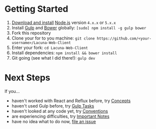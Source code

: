 # Getting Started

1. [Download and install](https://nodejs.org/en/download/) [Node.js](https://nodejs.org) version `4.x.x` or `5.x.x`
2. Install [Gulp](http://gulpjs.com/) and [Bower](http://bower.io) globally: `[sudo] npm install -g gulp bower`
3. Fork this repository
4. Clone your for to you machine: `git clone https://github.com/<your-username>/Lacuna-Web-Client`
5. Enter your fork: `cd Lacuna-Web-Client`
6. Install dependencies: `npm install && bower install`
7. Git going (see what I did there!): `gulp dev`

# Next Steps

If you...

- haven't worked with React and Reflux before, try [Concepts](concepts.md)
- haven't used Gulp before, try [Gulp Tasks](gulp-tasks.md)
- haven't looked at any code yet, try [Conventions](conventions.md)
- are experiencing difficulties, try [Important Notes](important-notes.md)
- have no idea what to do now, [file an issue](https://github.com/plainblack/Lacuna-Web-Client/issues)
